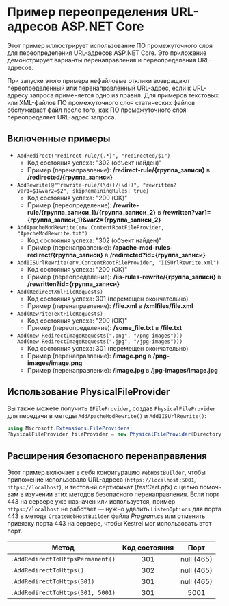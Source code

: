 # <a name="aspnet-core-url-rewriting-sample"></a>Пример переопределения URL-адресов ASP.NET Core

Этот пример иллюстрирует использование ПО промежуточного слоя для переопределения URL-адресов ASP.NET Core. Это приложение демонстрирует варианты перенаправления и переопределения URL-адресов.

При запуске этого примера нефайловые отклики возвращают переопределенный или перенаправленный URL-адрес, если к URL-адресу запроса применяется одно из правил. Для примеров текстовых или XML-файлов ПО промежуточного слоя статических файлов обслуживает файл после того, как ПО промежуточного слоя переопределяет URL-адрес запроса.

## <a name="examples-in-this-sample"></a>Включенные примеры

* `AddRedirect("redirect-rule/(.*)", "redirected/$1")`
  - Код состояния успеха: "302 (объект найден)"
  - Пример (перенаправление): **/redirect-rule/{группа_записи}** в **/redirected/{группа_записи}**
* `AddRewrite(@"^rewrite-rule/(\d+)/(\d+)", "rewritten?var1=$1&var2=$2", skipRemainingRules: true)`
  - Код состояния успеха: "200 (OK)"
  - Пример (переопределение): **/rewrite-rule/{группа_записи_1}/{группа_записи_2}** в **/rewritten?var1={группа_записи_1}&var2={группа_записи_2}**
* `AddApacheModRewrite(env.ContentRootFileProvider, "ApacheModRewrite.txt")`
  - Код состояния успеха: "302 (объект найден)"
  - Пример (перенаправление): **/apache-mod-rules-redirect/{группа_записи}** в **/redirected?id={группа_записи}**
* `AddIISUrlRewrite(env.ContentRootFileProvider, "IISUrlRewrite.xml")`
  - Код состояния успеха: "200 (OK)"
  - Пример (переопределение): **/iis-rules-rewrite/{группа_записи}** в **/rewritten?id={группа_записи}**
* `Add(RedirectXmlFileRequests)`
  - Код состояния успеха: 301 (перемещен окончательно)
  - Пример (перенаправление): **/file.xml** в **/xmlfiles/file.xml**
* `Add(RewriteTextFileRequests)`
  - Код состояния успеха: "200 (OK)"
  - Пример (переопределение): **/some_file.txt** в **/file.txt**
* `Add(new RedirectImageRequests(".png", "/png-images")))`<br>`Add(new RedirectImageRequests(".jpg", "/jpg-images")))`
  - Код состояния успеха: 301 (перемещен окончательно)
  - Пример (перенаправление): **/image.png** в **/png-images/image.png**
  - Пример (перенаправление): **/image.jpg** в **/jpg-images/image.jpg**

## <a name="use-a-physicalfileprovider"></a>Использование PhysicalFileProvider

Вы также можете получить `IFileProvider`, создав `PhysicalFileProvider` для передачи в методы `AddApacheModRewrite()` и `AddIISUrlRewrite()`:

```csharp
using Microsoft.Extensions.FileProviders;
PhysicalFileProvider fileProvider = new PhysicalFileProvider(Directory.GetCurrentDirectory());
```

## <a name="secure-redirection-extensions"></a>Расширения безопасного перенаправления

Этот пример включает в себя конфигурацию `WebHostBuilder`, чтобы приложение использовало URL-адреса (`https://localhost:5001`, `https://localhost`), и тестовый сертификат (*testCert.pfx*) с целью помочь вам в изучении этих методов безопасного перенаправления. Если порт 443 на сервере уже назначен или используется, пример `https://localhost` не работает &mdash; нужно удалить `ListenOptions` для порта 443 в методе `CreateWebHostBuilder` файла *Program.cs* или отменить привязку порта 443 на сервере, чтобы Kestrel мог использовать этот порт.

| Метод                           | Код состояния |    Порт    |
| -------------------------------- | :---------: | :--------: |
| `.AddRedirectToHttpsPermanent()` |     301     | null (465) |
| `.AddRedirectToHttps()`          |     302     | null (465) |
| `.AddRedirectToHttps(301)`       |     301     | null (465) |
| `.AddRedirectToHttps(301, 5001)` |     301     |    5001    |
